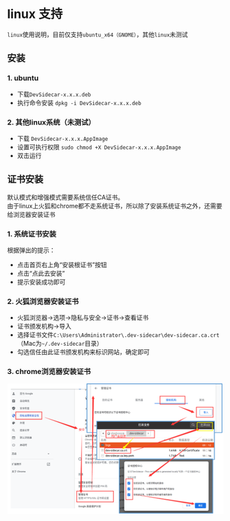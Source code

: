 # linux 支持
`linux`使用说明，目前仅支持`ubuntu_x64（GNOME）`，其他`linux`未测试

## 安装

### 1. ubuntu
 * 下载`DevSidecar-x.x.x.deb`
 * 执行命令安装 `dpkg -i DevSidecar-x.x.x.deb`

### 2. 其他linux系统（未测试）
* 下载 `DevSidecar-x.x.x.AppImage`
* 设置可执行权限 `sudo chmod +X DevSidecar-x.x.x.AppImage`
* 双击运行


## 证书安装
默认模式和增强模式需要系统信任CA证书。   
由于linux上火狐和chrome都不走系统证书，所以除了安装系统证书之外，还需要给浏览器安装证书
### 1. 系统证书安装
根据弹出的提示：
 * 点击首页右上角“安装根证书”按钮
 * 点击“点此去安装”
 * 提示安装成功即可

### 2. 火狐浏览器安装证书
* 火狐浏览器->选项->隐私与安全->证书->查看证书   
* 证书颁发机构->导入    
* 选择证书文件`C:\Users\Administrator\.dev-sidecar\dev-sidecar.ca.crt`（Mac为`~/.dev-sidecar`目录）    
* 勾选信任由此证书颁发机构来标识网站，确定即可

### 3. chrome浏览器安装证书
![](../packages/gui/public/setup-linux.png)


